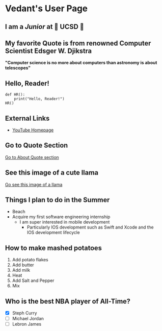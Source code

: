 # Vedant's User Page

## I am a ***Junior*** at 💛 UCSD 💙

## My favorite Quote is from renowned Computer Scientist Edsger W. Djikstra

**"Computer science is no more about computers than astronomy is about telescopes"**

## Hello, Reader!

```
def HR():
    print("Hello, Reader!")
HR()
```
## External Links

- [YouTube Homepage](https://www.youtube.com/)

## Go to Quote Section
[Go to About Quote section](#my-favorite-quote-is-from-renowned-computer-scientist-edsger-w-djikstra)

## See this image of a cute llama
[Go see this image of a llama](llama.jpeg)

## Things I plan to do in the Summer
- Beach
- Acquire my first software engineering internship
  - I am super interested in mobile development
    - Particularly IOS development such as Swift and Xcode and the IOS development lifecycle

## How to make mashed potatoes
1. Add potato flakes
2. Add butter
3. Add milk
4. Heat
5. Add Salt and Pepper
6. Mix

## Who is the best NBA player of All-Time?
- [x] Steph Curry
- [ ] Michael Jordan
- [ ] Lebron James